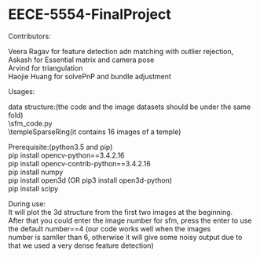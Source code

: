 # EECE-5554-FinalProject

Contributors:

Veera Ragav for feature detection adn matching with outlier rejection,  
Askash for Essential matrix and camera pose  
Arvind for triangulation  
Haojie Huang for solvePnP and bundle adjustment  

Usages:  

data structure:(the code and the image datasets should be under the same fold)  
               \sfm_code.py  
               \templeSparseRing(it contains 16 images of a temple)  
  
Prerequisite:(python3.5 and pip)  
pip install opencv-python==3.4.2.16  
pip install opencv-contrib-python==3.4.2.16  
pip install numpy  
pip install open3d (OR pip3 install open3d-python)  
pip install scipy  

During use:  
It will plot the 3d structure from the first two images at the beginning.  
After that you could enter the image number for sfm, press the enter to use the default number==4 (our code works well when the images   
number is samller than 6, otherwise it will give some noisy output due to that we used a very dense feature detection)  
